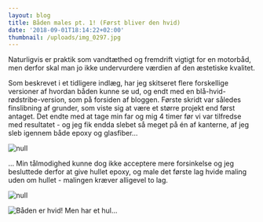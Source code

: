 ```yaml
---
layout: blog
title: Båden males pt. 1! (Først bliver den hvid)
date: '2018-09-01T18:14:22+02:00'
thumbnail: /uploads/img_0297.jpg
---
```

Naturligvis er praktik som vandtæthed og fremdrift vigtigt for en motorbåd, men derfor skal man jo ikke undervurdere værdien af den æstetiske kvalitet. 

Som beskrevet i et tidligere indlæg, har jeg skitseret flere forskellige versioner af hvordan båden kunne se ud, og endt med en blå-hvid-rødstribe-version, som på forsiden af bloggen. Første skridt var således finslibning af grunder, som viste sig at være et større projekt end først antaget. Det endte med at tage min far og mig 4 timer før vi var tilfredse med resultatet - og jeg fik endda slebet så meget på én af kanterne, af jeg sleb igennem både epoxy og glasfiber…

![null](/uploads/img_1255.jpg)

… Min tålmodighed kunne dog ikke acceptere mere forsinkelse og jeg besluttede derfor at give hullet epoxy, og male det første lag hvide maling uden om hullet - malingen kræver alligevel to lag.

![null](/uploads/img_1262.jpg)

![Båden er hvid! Men har et hul...](/uploads/img_0297.jpg)
